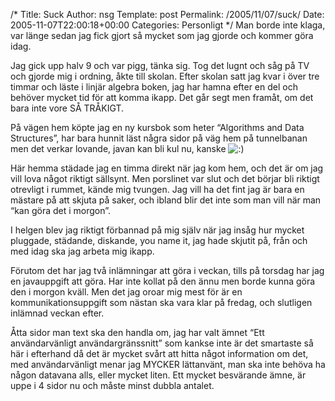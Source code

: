 /*
 Title: Suck
 Author: nsg
 Template: post
 Permalink: /2005/11/07/suck/
 Date: 2005-11-07T22:00:18+00:00
 Categories: Personligt
*/
Man borde inte klaga, var länge sedan jag fick gjort så mycket som jag gjorde och kommer göra idag.

Jag gick upp halv 9 och var pigg, tänka sig. Tog det lugnt och såg på TV och gjorde mig i ordning, åkte till skolan. Efter skolan satt jag kvar i över tre timmar och läste i linjär algebra boken, jag har hamna efter en del och behöver mycket tid för att komma ikapp. Det går segt men framåt, om det bara inte vore SÅ TRÅKIGT.

På vägen hem köpte jag en ny kursbok som heter &#8220;Algorithms and Data Structures&#8221;, har bara hunnit läst några sidor på väg hem på tunnelbanan men det verkar lovande, javan kan bli kul nu, kanske <img src="http://nsg.cc/wp-includes/images/smilies/icon_smile.gif" alt=":)" class="wp-smiley" /> 

Här hemma städade jag en timma direkt när jag kom hem, och det är om jag vill lova något riktigt sällsynt. Men porslinet var slut och det börjar bli riktigt otrevligt i rummet, kände mig tvungen. Jag vill ha det fint jag är bara en mästare på att skjuta på saker, och ibland blir det inte som man vill när man &#8220;kan göra det i morgon&#8221;.

I helgen blev jag riktigt förbannad på mig själv när jag insåg hur mycket pluggade, städande, diskande, you name it, jag hade skjutit på, från och med idag ska jag arbeta mig ikapp.

Förutom det har jag två inlämningar att göra i veckan, tills på torsdag har jag en javauppgift att göra. Har inte kollat på den ännu men borde kunna göra den i morgon kväll. Men det jag oroar mig mest för är en kommunikationsuppgift som nästan ska vara klar på fredag, och slutligen inlämnad veckan efter.

Åtta sidor man text ska den handla om, jag har valt ämnet &#8220;Ett användarvänligt användargränssnitt&#8221; som kankse inte är det smartaste så här i efterhand då det är mycket svårt att hitta något information om det, med användarvänligt menar jag MYCKER lättanvänt, man ska inte behöva ha någon datavana alls, eller mycket liten. Ett mycket besvärande ämne, är uppe i 4 sidor nu och måste minst dubbla antalet.

<small></small>
